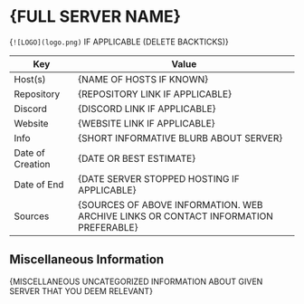 # {FULL SERVER NAME}

{`![LOGO](logo.png)` IF APPLICABLE (DELETE BACKTICKS)}

| Key  | Value |
| ------------- | ------------- |
| Host(s) | {NAME OF HOSTS IF KNOWN} |
| Repository  | {REPOSITORY LINK IF APPLICABLE} |
| Discord  | {DISCORD LINK IF APPLICABLE} |
| Website | {WEBSITE LINK IF APPLICABLE} |
| Info | {SHORT INFORMATIVE BLURB ABOUT SERVER} |
| Date of Creation | {DATE OR BEST ESTIMATE} |
| Date of End |  {DATE SERVER STOPPED HOSTING IF APPLICABLE} |
| Sources | {SOURCES OF ABOVE INFORMATION. WEB ARCHIVE LINKS OR CONTACT INFORMATION PREFERABLE} |

## Miscellaneous Information

{MISCELLANEOUS UNCATEGORIZED INFORMATION ABOUT GIVEN SERVER THAT YOU DEEM RELEVANT}